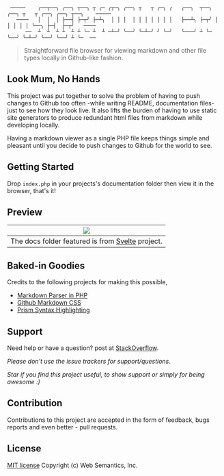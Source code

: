 ```
 ─────    ╭──┬──╮ ╭──╮ ┬──╮ ┬ ╭─ ╭┬─╮ ╭──╮ ┬   ┬ ╭─╮ ╭   ╭──╮  ┬──╮ ╭──╮ ┬   ┬ ╭──╮ ╭──╮ ┬──╮    ─────
   ────   │  │  │ ├──┤ ├─┬╯ ├─┴╮  │ │ │  │ │ │ │ │ │ │   ├──┴╮ ├─┬╯ │  │ │ │ │ ╰──╮ ├─┤  ├─┬╯   ────
      ──  ┴  ┴  ┴ ┴  ┴ ┴ ╰─ ┴  ┴ ─┴─╯ ╰──╯ ╰─┴─╯ ╯ ╰─╯   ╰───╯ ┴ ╰─ ╰──╯ ╰─┴─╯ ╰──╯ ╰──╯ ┴ ╰─  ──
```
> Straightforward file browser for viewing markdown and other file types locally in Github-like fashion.

## Look Mum, No Hands

This project was put together to solve the problem of having to push changes to Github too often -while writing README, documentation files- just to see how they look live. It also lifts the burden of having to use static site generators to produce redundant html files from markdown while developing locally. 

Having a markdown viewer as a single PHP file keeps things simple and pleasant until you decide to push changes to Github for the world to see. 

## Getting Started

Drop `index.php` in your projects's documentation folder then view it in the browser, that's it!

## Preview

| ![](https://github.com/websemantics/markdown-browser/raw/master/preview.gif)        |
| ------------- |
| The docs folder featured is from [Svelte](https://github.com/sveltejs/svelte) project.      |

## Baked-in Goodies

Credits to the following projects for making this possible,

- [Markdown Parser in PHP](https://github.com/erusev/parsedown)
- [Github Markdown CSS](https://github.com/sindresorhus/github-markdown-css)
- [Prism Syntax Highlighting](https://github.com/PrismJS/prism)

## Support

Need help or have a question? post at [StackOverflow](https://stackoverflow.com/questions/tagged/markdown-browser+websemantics).

*Please don't use the issue trackers for support/questions.*

*Star if you find this project useful, to show support or simply for being awesome :)*

## Contribution

Contributions to this project are accepted in the form of feedback, bugs reports and even better - pull requests.

## License

[MIT license](http://opensource.org/licenses/mit-license.php) Copyright (c) Web Semantics, Inc.
